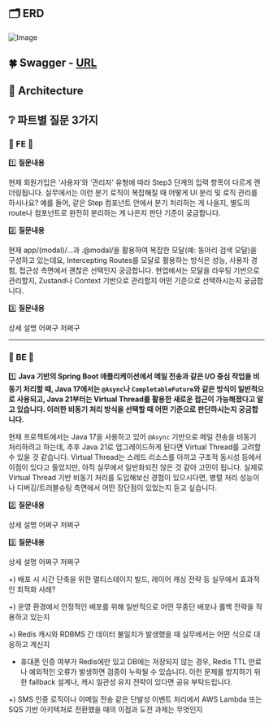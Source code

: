 
## 🗂 ERD
![Image](https://github.com/user-attachments/assets/e921ca8e-86ff-4ef9-a769-22c20bdd052f)

## 🍀 Swagger - [URL](https://jk-project.site/swagger-ui/index.html)

## 🏦 Architecture

## ❔ 파트별 질문 3가지
### 🌟 FE 🌟
1️⃣
**질문내용**

현재 회원가입은 ‘사용자’와 ‘관리자’ 유형에 따라 Step3 단계의 입력 항목이 다르게 렌더링됩니다.
실무에서는 이런 분기 로직이 복잡해질 때 어떻게 UI 분리 및 로직 관리를 하시나요?
예를 들어, 같은 Step 컴포넌트 안에서 분기 처리하는 게 나을지, 별도의 route나 컴포넌트로 완전히 분리하는 게 나은지 판단 기준이 궁금합니다.

2️⃣
**질문내용**

현재 app/(modal)/...과 .@modal/을 활용하여 복잡한 모달(예: 동아리 검색 모달)을 구성하고 있는데요,
Intercepting Routes를 모달로 활용하는 방식은 성능, 사용자 경험, 접근성 측면에서 괜찮은 선택인지 궁금합니다.
현업에서는 모달을 라우팅 기반으로 관리할지, Zustand나 Context 기반으로 관리할지 어떤 기준으로 선택하시는지 궁금합니다.

3️⃣
**질문내용**

상세 설명 어쩌구 저쩌구

---

### 🌟 BE 🌟

1️⃣
**Java 기반의 Spring Boot 애플리케이션에서 메일 전송과 같은 I/O 중심 작업을 비동기 처리할 때, Java 17에서는 `@Async`나 `CompletableFuture`와 같은 방식이 일반적으로 사용되고, Java 21부터는 Virtual Thread를 활용한 새로운 접근이 가능해졌다고 알고 있습니다. 이러한 비동기 처리 방식을 선택할 때 어떤 기준으로 판단하시는지 궁금합니다.**

현재 프로젝트에서는 Java 17을 사용하고 있어 `@Async` 기반으로 메일 전송을 비동기 처리하려고 하는데, 추후 Java 21로 업그레이드하게 된다면 Virtual Thread를 고려할 수 있을 것 같습니다. Virtual Thread는 스레드 리소스를 아끼고 구조적 동시성 등에서 이점이 있다고 들었지만, 아직 실무에서 일반화되진 않은 것 같아 고민이 됩니다. 실제로 Virtual Thread 기반 비동기 처리를 도입해보신 경험이 있으시다면, 병렬 처리 성능이나 디버깅/트러블슈팅 측면에서 어떤 장단점이 있었는지 듣고 싶습니다.


2️⃣
**질문내용**

상세 설명 어쩌구 저쩌구


3️⃣
**질문내용**

상세 설명 어쩌구 저쩌구

</aside>

+) 배포 시 시간 단축을 위한 멀티스테이지 빌드, 레이어 캐싱 전략 등 실무에서 효과적인 최적화 사례?

+) 운영 환경에서 안정적인 배포를 위해 일반적으로 어떤 무중단 배포나 롤백 전략을 적용하고 있는지

+) Redis 캐시와 RDBMS 간 데이터 불일치가 발생했을 때 실무에서는 어떤 식으로 대응하고 계신지

- 휴대폰 인증 여부가 Redis에만 있고 DB에는 저장되지 않는 경우, Redis TTL 만료나 예외적인 오류가 발생하면 검증이 누락될 수 있습니다. 이런 문제를 방지하기 위한 fallback 설계나, 캐시 일관성 유지 전략이 있다면 공유 부탁드립니다.

+) SMS 인증 로직이나 이메일 전송 같은 단발성 이벤트 처리에서 AWS Lambda 또는 SQS 기반 아키텍처로 전환했을 때의 이점과 도전 과제는 무엇인지
